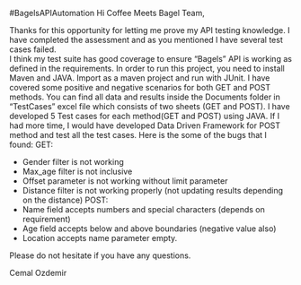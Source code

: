 #BagelsAPIAutomation
Hi Coffee Meets Bagel Team,

   Thanks for this opportunity for letting me prove my API testing knowledge.
I have completed the assessment and as you mentioned I have several test cases failed.    
I think my test suite has good coverage to ensure “Bagels” API is working as defined in the requirements. 
In order to run this project, you need to install Maven and JAVA. Import as a maven project and run with JUnit. 
I have covered some positive and negative scenarios for both GET and POST methods. 
You can find all data and results inside the Documents folder in “TestCases” excel file which consists of two sheets (GET and POST).
I have developed 5 Test cases for each method(GET and POST) using JAVA. 
If I had more time, I would have developed Data Driven Framework for POST method and test all the test cases.
    Here is the some of the bugs that I found:
GET:
- Gender filter is not working 
- Max_age filter is not inclusive 
- Offset parameter is not working without limit parameter
- Distance filter is not working properly (not updating results depending on the distance)
POST:
-	Name field accepts numbers and special characters (depends on requirement)
-	Age field accepts below and above boundaries (negative value also)
-	Location accepts name parameter empty. 

Please do not hesitate if you have any questions.

Cemal Ozdemir 








